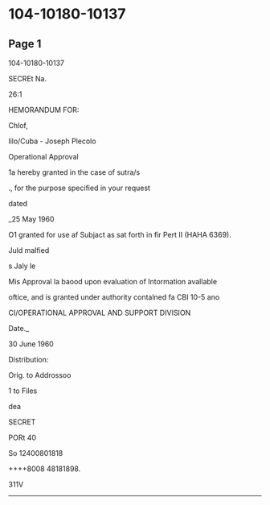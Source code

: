 # 104-10180-10137

## Page 1

104-10180-10137

SECREt Na.

26:1

HEMORANDUM FOR:

Chlof,

lilo/Cuba - Joseph Plecolo

Operational Approval

1a hereby granted in the case of sutra/s

., for the purpose specified in your request

dated

_25 May 1960

O1 granted for use af Subjact as sat forth in fir Pert II (HAHA 6369).

Juld malfied

s Jaly le

Mis Approval la baood upon evaluation of Intormation avallable

oftice, and is granted under authority contalned fa CBI 10-5 ano

CI/OPERATIONAL APPROVAL AND SUPPORT DIVISION

Date._

30 June 1960

Distribution:

Orig. to Addrossoo

1 to Files

dea

SECRET

PORt 40

So 12400801818

++++8008 48181898.

311V

---

